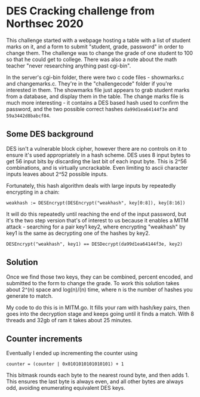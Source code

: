 # DES Cracking challenge from Northsec 2020

This challenge started with a webpage hosting a table with a list of student marks on it, and a form to submit "student, grade, password" in order to change them.  The challenge was to change the grade of one student to 100 so that he could get to college. There was also a note about the math teacher "never researching anything past cgi-bin". 

In the server's cgi-bin folder, there were two c code files - showmarks.c and changemarks.c. They're in the "challengecode" folder if you're interested in them. The showmarks file just appears to grab student marks from a database, and display them in the table. The change marks file is much more interesting - it contains a DES based hash used to confirm the password, and the two possible correct hashes ```da99d1ea64144f3e``` and ```59a3442d8babcf84```. 

## Some DES background
DES isn't a vulnerable block cipher, however there are no controls on it to ensure it's used appropriately in a hash scheme. DES uses 8 input bytes to get 56 input bits by discarding the last bit of each input byte. This is 2^56 combinations, and is virtually uncrackable. Even limiting to ascii character inputs leaves about 2^52 possible inputs. 

Fortunately, this hash algorithm deals with large inputs by repeatedly encrypting  in a chain:

```weakhash := DESEncrypt(DESEncrypt("weakhash", key[0:8]), key[8:16])``` 

It will do this repeatedly until reaching the end of the input password, but it's the two step version that's of interest to us because it enables a MITM attack - searching for a pair key1 key2, where encrypting "weakhash" by key1 is the same as decrypting one of the hashes by key2.

```DESEncrypt("weakhash", key1) == DESDecrypt(da99d1ea64144f3e, key2)```

## Solution

Once we find those two keys, they can be combined, percent encoded, and submitted to the form to change the grade. To work this solution takes about 2^(n) space and log(n)/(n) time, where n is the number of hashes you generate to match.  

My code to do this is in MITM.go. It fills your ram with hash/key pairs, then goes into the decryption stage and keeps going until it finds a match. With 8 threads and 32gb of ram it takes about 25 minutes. 

## Counter increments

Eventually I ended up incrementing the counter using 

```counter = (counter | 0x0101010101010101) + 1```

This bitmask rounds each byte to the nearest round byte, and then adds 1. This ensures the last byte is always even, and all other bytes are always odd, avoiding enumerating equivalent DES keys.
